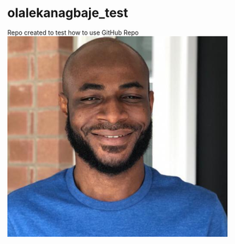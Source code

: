 # olalekanagbaje_test
Repo created to test how to use GitHub Repo 
<img src ="Passport Profile Pic 2020-08-21 002841.png"></img>